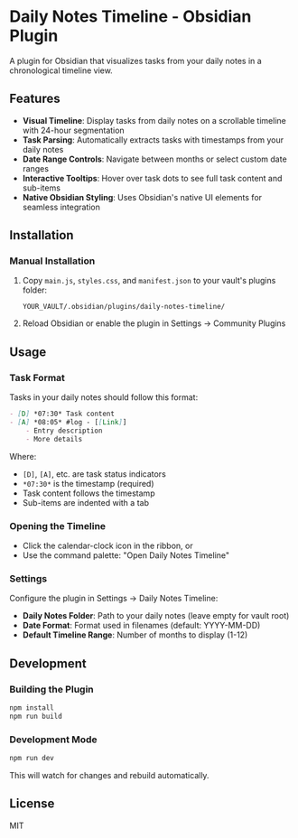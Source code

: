 # Daily Notes Timeline - Obsidian Plugin

A plugin for Obsidian that visualizes tasks from your daily notes in a chronological timeline view.

## Features

- **Visual Timeline**: Display tasks from daily notes on a scrollable timeline with 24-hour segmentation
- **Task Parsing**: Automatically extracts tasks with timestamps from your daily notes
- **Date Range Controls**: Navigate between months or select custom date ranges
- **Interactive Tooltips**: Hover over task dots to see full task content and sub-items
- **Native Obsidian Styling**: Uses Obsidian's native UI elements for seamless integration

## Installation

### Manual Installation

1. Copy `main.js`, `styles.css`, and `manifest.json` to your vault's plugins folder:
   ```
   YOUR_VAULT/.obsidian/plugins/daily-notes-timeline/
   ```

2. Reload Obsidian or enable the plugin in Settings → Community Plugins

## Usage

### Task Format

Tasks in your daily notes should follow this format:

```markdown
- [D] *07:30* Task content
- [A] *08:05* #log - [[Link]]
	- Entry description
	- More details
```

Where:
- `[D]`, `[A]`, etc. are task status indicators
- `*07:30*` is the timestamp (required)
- Task content follows the timestamp
- Sub-items are indented with a tab

### Opening the Timeline

- Click the calendar-clock icon in the ribbon, or
- Use the command palette: "Open Daily Notes Timeline"

### Settings

Configure the plugin in Settings → Daily Notes Timeline:
- **Daily Notes Folder**: Path to your daily notes (leave empty for vault root)
- **Date Format**: Format used in filenames (default: YYYY-MM-DD)
- **Default Timeline Range**: Number of months to display (1-12)

## Development

### Building the Plugin

```bash
npm install
npm run build
```

### Development Mode

```bash
npm run dev
```

This will watch for changes and rebuild automatically.

## License

MIT

